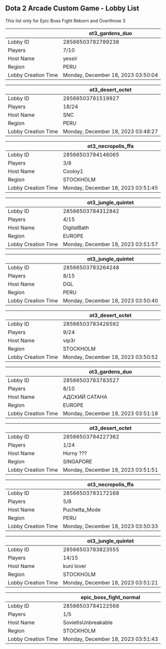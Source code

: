 ## Dota 2 Arcade Custom Game - Lobby List

This list only for Epic Boss Fight Reborn and Overthrow 3

|  | ot3_gardens_duo |
| ------ | ------ |
| Lobby ID | 28566503782789238 |
| Players | 7/10 |
| Host Name | yessir |
| Region | PERU |
| Lobby Creation Time | Monday, December 18, 2023 03:50:04 |


|  | ot3_desert_octet |
| ------ | ------ |
| Lobby ID | 28566503781519927 |
| Players | 18/24 |
| Host Name | SNC |
| Region | PERU |
| Lobby Creation Time | Monday, December 18, 2023 03:48:27 |


|  | ot3_necropolis_ffa |
| ------ | ------ |
| Lobby ID | 28566503784146065 |
| Players | 3/8 |
| Host Name | Cooloy1 |
| Region | STOCKHOLM |
| Lobby Creation Time | Monday, December 18, 2023 03:51:45 |


|  | ot3_jungle_quintet |
| ------ | ------ |
| Lobby ID | 28566503784312842 |
| Players | 4/15 |
| Host Name | DigitalBath |
| Region | EUROPE |
| Lobby Creation Time | Monday, December 18, 2023 03:51:57 |


|  | ot3_jungle_quintet |
| ------ | ------ |
| Lobby ID | 28566503783264248 |
| Players | 8/15 |
| Host Name | DGL |
| Region | PERU |
| Lobby Creation Time | Monday, December 18, 2023 03:50:40 |


|  | ot3_desert_octet |
| ------ | ------ |
| Lobby ID | 28566503783426592 |
| Players | 9/24 |
| Host Name | vip3r |
| Region | STOCKHOLM |
| Lobby Creation Time | Monday, December 18, 2023 03:50:52 |


|  | ot3_gardens_duo |
| ------ | ------ |
| Lobby ID | 28566503783783527 |
| Players | 8/10 |
| Host Name | АДСКИЙ САТАНА |
| Region | EUROPE |
| Lobby Creation Time | Monday, December 18, 2023 03:51:18 |


|  | ot3_desert_octet |
| ------ | ------ |
| Lobby ID | 28566503784227362 |
| Players | 1/24 |
| Host Name | Horny ??? |
| Region | SINGAPORE |
| Lobby Creation Time | Monday, December 18, 2023 03:51:51 |


|  | ot3_necropolis_ffa |
| ------ | ------ |
| Lobby ID | 28566503783172168 |
| Players | 5/8 |
| Host Name | Puchetta_Mode |
| Region | PERU |
| Lobby Creation Time | Monday, December 18, 2023 03:50:33 |


|  | ot3_jungle_quintet |
| ------ | ------ |
| Lobby ID | 28566503783823555 |
| Players | 14/15 |
| Host Name | kuni lover |
| Region | STOCKHOLM |
| Lobby Creation Time | Monday, December 18, 2023 03:51:21 |


|  | epic_boss_fight_normal |
| ------ | ------ |
| Lobby ID | 28566503784122568 |
| Players | 1/5 |
| Host Name | SovietIsUnbreakable |
| Region | STOCKHOLM |
| Lobby Creation Time | Monday, December 18, 2023 03:51:43 |


